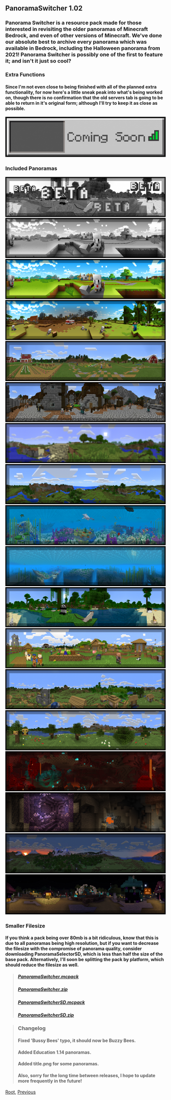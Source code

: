 ## PanoramaSwitcher 1.02
### Panorama Switcher is a resource pack made for those interested in revisiting the older panoramas of Minecraft Bedrock, and even of other versions of Minecraft. We've done our absolute best to archive every panorama which was available in Bedrock, including the Halloween panorama from 2021! Panorama Switcher is possibly one of the first to feature it; and isn't it just so cool?
### Extra Functions
#### Since I'm not even close to being finished with all of the planned extra functionality, for now here's a little sneak peak into what's being worked on, though there is no confirmation that the old servers tab is going to be able to return in it's original form; although I'll try to keep it as close as possible.
![Image](./upload/panorama-switcher_2.png)
### Included Panoramas
![Image](./upload/panorama-switcher_3.png)
![Image](./upload/panorama-switcher_4.png)
![Image](./upload/panorama-switcher_5.png)
![Image](./upload/panorama-switcher_6.png)
![Image](./upload/panorama-switcher_7.png)
![Image](./upload/panorama-switcher_8.png)
![Image](./upload/panorama-switcher_9.png)
![Image](./upload/panorama-switcher_10.png)
![Image](./upload/panorama-switcher_11.png)
![Image](./upload/panorama-switcher_12.png)
![Image](./upload/panorama-switcher_13.png)
![Image](./upload/panorama-switcher_14.png)
![Image](./upload/panorama-switcher_15.png)
![Image](./upload/panorama-switcher_16.png)
![Image](./upload/panorama-switcher_17.png)
![Image](./upload/panorama-switcher_18.png)
![Image](./upload/panorama-switcher_19.png)
![Image](./upload/panorama-switcher_20.png)
### Smaller Filesize
#### If you think a pack being over 80mb is a bit ridiculous, know that this is due to all panoramas being high resolution, but if you want to decrease the filesize with the compromise of panorama quality, consider downloading PanoramaSelectorSD, which is less than half the size of the base pack. Alternatively, I'll soon be splitting the pack by platform, which should reduce the filesize as well.

> ##### [PanoramaSwitcher.mcpack](https://github.com/Kee7702/Kee7702.github.io/releases/download/resbin/mcpedl.102.PanoramaSwitcher.mcpack)
> ##### [PanoramaSwitcher.zip](https://github.com/Kee7702/Kee7702.github.io/releases/download/resbin/mcpedl.102.PanoramaSwitcher.zip)
> ##### [PanoramaSwitcherSD.mcpack](https://github.com/Kee7702/Kee7702.github.io/releases/download/resbin/mcpedl.102.PanoramaSwitcherSD.mcpack)
> ##### [PanoramaSwitcherSD.zip](https://github.com/Kee7702/Kee7702.github.io/releases/download/resbin/mcpedl.102.PanoramaSwitcherSD.zip)

> ### Changelog
> #### Fixed 'Bussy Bees' typo, it should now be Buzzy Bees.
> #### Added Education 1.14 panoramas.
> #### Added title.png for some panoramas.
> #### Also, sorry for the long time between releases, I hope to update more frequently in the future!

[Root](/), [Previous](../)
<head><style>blockquote>* h5 { line-height:0!important } body { background:url(/assets/images/minecraft_bg.png)!important; background-repeat: no-repeat!important; background-size:cover!important; background-position-x:center!important; } </style></head>
